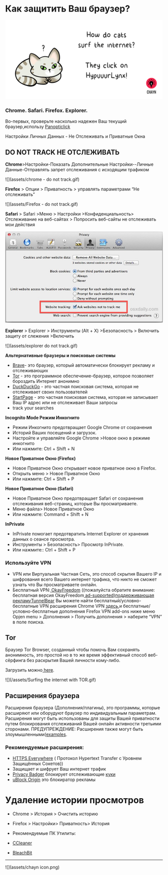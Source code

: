 # Как защитить Ваш браузер?


![](assets/HypuuurLynx.gif)

### Chrome. Safari. Firefox. Explorer.

Во-первых, проверьте насколько надежен Ваш текущий браузер,использу [Panopticlick](https://panopticlick.eff.org)

Настройки Личных Данных - Не Отслеживать и Приватные Окна

## DO NOT TRACK НЕ ОТСЛЕЖИВАТЬ

**Chrome**>Настройки-Показать Дополнительные Настройки--Личные Данные-Отправлять запрет отслеживания с исходящим трафиком


![](assets/chrome - do not track.gif)



**Firefox** > Опции > Приватность > управлять параметрами “Не отслеживать” 



![](assets/Firefox - do not track.gif)


**Safari** &gt; Safari >Меню > Настройки >Конфиденциальность> Отслеживание на веб-сайтах > Попросить веб-сайты не отслеживать мои действия


![](assets/do-not-track-safari.jpg)


**Explorer** &gt; Explorer > Инструменты (Alt + X) >Безопасность > Включить защиту от слежения >Включить




![](assets/explorer do not track.gif)


**Альтернативные браузеры и поисковые системы**

* [Brave](https://www.brave.com)- это браузер, который автоматически блокирует рекламу и отслеживающих
* [Tor](https://www.torproject.org/) - это программное обеспечение-браузер, которое позволяет бороздить Интернет анонимно
* [DuckDuckGo](https://duckduckgo.com/about) - это частная поисковая система, которая не отслеживает своих пользователей
* [StartPage](https://www.startpage.com/) - это частная поисковая система, которая не записывает Ваш IP  адрес или не отслеживает Ваши запросы
* track your searches

**Incognito Mode Режим Инкогнито**

* Режим Инкогнито предотвращает Google Chrome от сохранения 
* Историй Ваших посещений и загрузок.
* Настройте и управляйте Google Chrome >Новое окно в режиме инкогнито
* Или нажмите: Ctrl + Shift + N

**Новое Приватное Окно (Firefox)**

* Новое Приватное Окно открывает новое  приватное окно в  Firefox.
* Открыть меню > Новое Приватное Окно
* Или нажмите: Ctrl + Shift + P

**Новое Приватное Окно (Safari)**

* Новое Приватное Окно предотвращает Safari от сохранения отслеживания веб-страниц, которые Вы просматриваете.
* Меню файла> Новое Приватное Окно
* Или нажмите: Command + Shift + N


**InPrivate**

* InPrivate помогает предотвратить Internet Explorer от хранения данных о сеансе просмотра.
* Инструменты > Безопасность> Просмотр InPrivate.
* Или нажмите:: Ctrl + Shift + P

### **Используйте VPN**

* VPN или Виртуальная Частная Сеть, это способ скрытия Вашего IP и шифрования всего Вашего интернет трафика, что никто не сможет узнать что Вы просматриваете онлайн.
* Бесплатный VPN:[ ](http://www.okfreedom.com/en/)[OkayFreedom](http://www.okfreedom.com/en/) \((пожалуйста обратите внимание: бесплатная версия OkayFreedom[ ](http://www.okfreedom.com/en/)[ad-supported](https://www.google.com/url?q=http://www.okfreedom.com/en/support%23free&sa=D&ust=1478912695306000&usg=AFQjCNFH5V7q52lXaSCMXNUwJjmmgpMlUg)\)[поддерживающая рекламу](https://www.google.com/url?q=https://www.tunnelbear.com/&sa=D&ust=1478912695306000&usg=AFQjCNEyY-gQmWBLzqccWxARiBA9jG64bw)[TunnelBear](https://www.google.com/url?q=https://www.tunnelbear.com/&sa=D&ust=1478912695307000&usg=AFQjCNGWiE0W7csNUb1vS41tel8kix42Tg) Вы можете найти бесплатный/условно-бесплатные VPN расширения Chrome VPN  [здесь](https://chrome.google.com/webstore/search/VPN?_category=extensions),и бесплатные/условно-бесплатные дополнения  Firefox VPN add-ons ниже меню Opjen menu > Дополнения > Получить дополнения > наберите “VPN” в поле поиска.

## **Tor**

Браузер Tor Browser, созданный чтобы помочь Вам сохранять анонимность, это простой но в то же время эффективный способ  веб-сёрфинга без раскрытия Вашей личности кому-либо. 

Загрузить можно[ here](https://www.torproject.org/projects/torbrowser.html).

![](/assets/Surfing the internet with TOR.gif)

 ## Расширения браузера

Расширения браузера (Дополнения/плагины), это программы, которые расширяют или оборудуют браузер  по индивидуальным параметрам.  Расширения могут быть использованы для защиты Вашей приватности путем блокирования отслеживаний Вашей онлайн активности  третьими сторонами.   ПРЕДУПРЕЖДЕНИЕ: Расширения также могут быть злоумышленными\([examples](http://www.makeuseof.com/tag/x-malicious-browser-extensions-help-hackers-target-victims).

### Рекомендуемые расширения:

* [HTTPS Everywhere](https://www.google.com/url?q=https://www.eff.org/https-everywhere&sa=D&ust=1478912695312000&usg=AFQjCNEBvYCAfkFF8TJ1eRyHbiH69J2OFw) \( Протокол Hypertext Transfer с Уровнем Защищённых Сокетов)\)
* Защищает и шифрует Ваш интернет трафик
* [Privacy Badger](https://www.eff.org/privacybadger) блокирует отслеживающие [куки](https://en.wikipedia.org/wiki/HTTP_cookie)
* [uBlock Origin](https://www.ublock.org) это блокиратор  рекламы

# Удаление истории просмотров

* Chrome > История > Очистить историю
* Firefox > Настройки> Приватность> История
* Рекомендуемые ПК Утилиты:

* [CCleaner](http://www.piriform.com/ccleaner)

* [BleachBit](http://www.bleachbit.org/)

---
![](assets/chayn icon.png)




